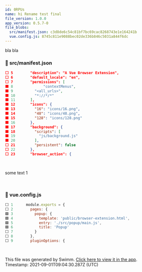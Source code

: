 ```yaml
---
id: 0RPUs
name: hi Rename test final
file_version: 1.0.0
app_version: 0.5.7-0
file_blobs:
  src/manifest.json: c3d8de6c54c81bf7bc69cac8268743e1e164241b
  vue.config.js: 8745c811e9088bec02de336b846c5031a844f6dc
---
```


bla bla
<!-- NOTE-swimm-snippet: the lines below links your snippet to Swimm -->
### 📄 src/manifest.json
```json
⬜ 5        "description": "A Vue Browser Extension",
⬜ 6        "default_locale": "en",
⬜ 7        "permissions": [
🟩 8              "contextMenus",
🟩 9          "<all_urls>",
🟩 10         "*://*/*"
🟩 11       ],
🟩 12       "icons": {
🟩 13         "16": "icons/16.png",
🟩 14         "48": "icons/48.png",
🟩 15         "128": "icons/128.png"
🟩 16       },
🟩 17       "background": {
🟩 18         "scripts": [
🟩 19           "js/background.js"
🟩 20         ],
⬜ 21         "persistent": false
⬜ 22       },
⬜ 23       "browser_action": {
```

<br/>

some text 1

<br/>

<!-- NOTE-swimm-snippet: the lines below links your snippet to Swimm -->
### 📄 vue.config.js
```javascript
⬜ 1      module.exports = {
⬜ 2        pages: {
🟩 3          popup: {
🟩 4            template: 'public/browser-extension.html',
🟩 5            entry: './src/popup/main.js',
🟩 6            title: 'Popup'
⬜ 7          }
⬜ 8        },
⬜ 9        pluginOptions: {
```

<br/>

This file was generated by Swimm. [Click here to view it in the app](http://localhost:5000/#/repos/Z2l0aHViJTNBJTNBc3ItZXh0ZW5zaW9uJTNBJTNBZG91ZWs=/docs/0RPUs). Timestamp: 2021-09-01T09:04:30.287Z (UTC)
